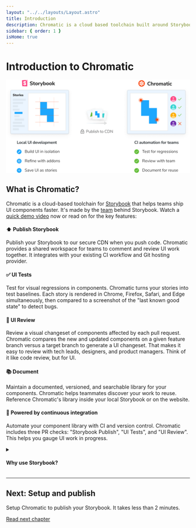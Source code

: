 ```yaml
---
layout: "../../layouts/Layout.astro"
title: Introduction
description: Chromatic is a cloud based toolchain built around Storybook to help teams develop robust UI components faster, together.
sidebar: { order: 1 }
isHome: true
---
```


# Introduction to Chromatic

![Chromatic Overview](../../images/storybook-chromatic-overview.png)

## What is Chromatic?

Chromatic is a cloud-based toolchain for [Storybook](https://storybook.js.org) that helps teams ship UI components faster. It's made by the [team](https://www.chromatic.com/company/about) behind Storybook. Watch a [quick demo video](https://youtu.be/zhrboql8UuU) now or read on for the key features:

#### ⬆️ Publish Storybook

Publish your Storybook to our secure CDN when you push code. Chromatic provides a shared workspace for teams to comment and review UI work together. It integrates with your existing CI workflow and Git hosting provider.

#### ✅ UI Tests

Test for visual regressions in components. Chromatic turns your stories into test baselines. Each story is rendered in Chrome, Firefox, Safari, and Edge simultaneously, then compared to a screenshot of the "last known good state" to detect bugs.

#### 💬 UI Review

Review a visual changeset of components affected by each pull request. Chromatic compares the new and updated components on a given feature branch versus a target branch to generate a UI changeset. That makes it easy to review with tech leads, designers, and product managers. Think of it like code review, but for UI.

#### 📚 Document

Maintain a documented, versioned, and searchable library for your components. Chromatic helps teammates discover your work to reuse. Reference Chromatic's library inside your local Storybook or on the website.

#### 🚥 Powered by continuous integration

Automate your component library with CI and version control. Chromatic includes three PR checks: "Storybook Publish", "UI Tests", and "UI Review". This helps you gauge UI work in progress.

<details>
<summary><h4 class="no-anchor">Why use Storybook?</h4></summary>

[Storybook](http://storybook.js.org) is an open source tool built for developing UI components in isolation and creating living, interactive component documentation. Storybook makes it trivial to reproduce hard to reach component states and ensuring those states are documented in code. When you adopt Storybook you also unlock automation for UI components and libraries via Chromatic.

New to Storybook? Read our peer-reviewed guides for professional developers at [storybook.js.org/tutorials](https://storybook.js.org/tutorials/).

</details>

---

## Next: Setup and publish

Setup Chromatic to publish your Storybook. It takes less than 2 minutes.

<a class="btn primary round" href="/docs/setup">Read next chapter</a>
